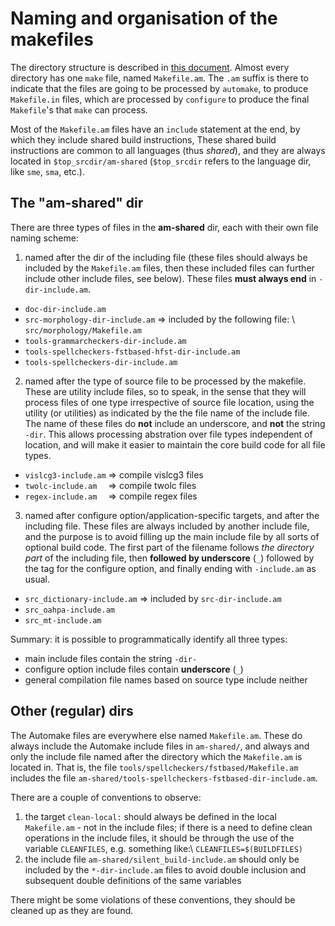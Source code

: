 Naming and organisation of the makefiles
========

The directory structure is described in [this document](NewinfraCatalogues.html). Almost every
directory has one `make` file, named `Makefile.am`. The `.am` suffix is
there to indicate that the files are going to be processed by `automake`, to
produce `Makefile.in` files, which are processed by `configure` to produce
the final `Makefile`'s that `make` can process.


Most of the `Makefile.am` files have an `include` statement at the end, by
which they include shared build instructions, These shared build instructions
are common to all languages (thus *shared*), and they are always located in
`$top_srcdir/am-shared` (`$top_srcdir` refers to the language dir, like
`sme`, `sma`, etc.).


## The "am-shared" dir


There are three types of files in the **am-shared** dir, each with their own
file naming scheme:


1. named after the dir of the including file (these files should always be
   included by the `Makefile.am` files, then these included files can further
   include other include files, see below). These files **must always end** in
   `-dir-include.am`.
* `doc-dir-include.am`
* `src-morphology-dir-include.am` => included by the following file: \\
  `src/morphology/Makefile.am`
* `tools-grammarcheckers-dir-include.am`
* `tools-spellcheckers-fstbased-hfst-dir-include.am`
* `tools-spellcheckers-dir-include.am`


2. named after the type of source file to be processed by the makefile. These
   are utility include files, so to speak, in the sense that they will process
   files of one type irrespective of source file location, using the utility (or
   utilities) as indicated by the the file name of the include file. The name of
   these files do **not** include an underscore, and **not** the string
   `-dir`. This allows processing abstration over file types independent of
   location, and will make it easier to maintain the core build code for all
   file types.
* `vislcg3-include.am` => compile vislcg3 files
* `twolc-include.am  ` => compile twolc files
* `regex-include.am  ` => compile regex files


3. named after configure option/application-specific targets, and after the
   including file. These files are always included by another include file, and
   the purpose is to avoid filling up the main include file by all sorts of
   optional build code. The first part of the filename follows
   *the directory part* of the including file, then **followed by underscore**
   (` _ `) followed by the tag for the configure option, and finally ending
   with `-include.am` as usual.
* `src_dictionary-include.am` => included by `src-dir-include.am`
* `src_oahpa-include.am`
* `src_mt-include.am`


Summary: it is possible to programmatically identify all three types:
* main include files contain the string ` -dir- `
* configure option include files contain **underscore** (` _ `) 
* general compilation file names based on source type include neither


## Other (regular) dirs


The Automake files are everywhere else named `Makefile.am`.
These do always include the Automake include files in `am-shared/`, and always
and only the include file named after the directory which the `Makefile.am` is
located in. That is, the file `tools/spellcheckers/fstbased/Makefile.am`
includes the file `am-shared/tools-spellcheckers-fstbased-dir-include.am`.


There are a couple of conventions to observe:

1. the target `clean-local:` should always be defined in the local
  `Makefile.am` - not in the include files; if there is a need to define
  clean operations in the include files, it should be through the use of the
  variable `CLEANFILES`, e.g. something like:\\
  `CLEANFILES=$(BUILDFILES)`
1. the include file `am-shared/silent_build-include.am` should only be included
  by the `*-dir-include.am` files to avoid double inclusion and subsequent
  double definitions of the same variables


There might be some violations of these conventions, they should be cleaned up
as they are found.
